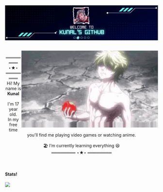 <p align="center">
  
  <img align="center" src="https://raw.githubusercontent.com/facebook6ix9ine/facebook6ix9ine/master/gif/welcome.gif" alt="Welcome banner" />
  <br/><br/>
   <br/>
    <img align="right" width="450px" alt="GIF" src="https://raw.githubusercontent.com/facebook6ix9ine/facebook6ix9ine/master/gif/ror.gif" />
    
</p>
<p align="center">
  ════════ ⋆★⋆ ════════ <br/>
  Hi! My name is <b>Kunal</b><br/><br />
  I'm 17 year old. <br />
  In my free time you'll find me playing video games or watching anime.<br/><br/>
  🏖️ I’m currently learning everything 😆 <br />
  ════════ ⋆★⋆ ════════
  <br/><br/><br/>
  <!-- ˚❀ ⋆｡˚❃ ┊ ✾ ⋆┊✿ ๑❁⋆ ┊ . ˚. ˚✽   ˚❀ ⋆｡˚❃ ┊ ✾ ⋆┊✿ ๑❁⋆ ┊  ˚✽ ❀ ˚. -->
 
#### Stats!
![](https://github-readme-stats.vercel.app/api?username=facebook6ix9ine&show_icons=true&theme=cobalt&count_private=true)
